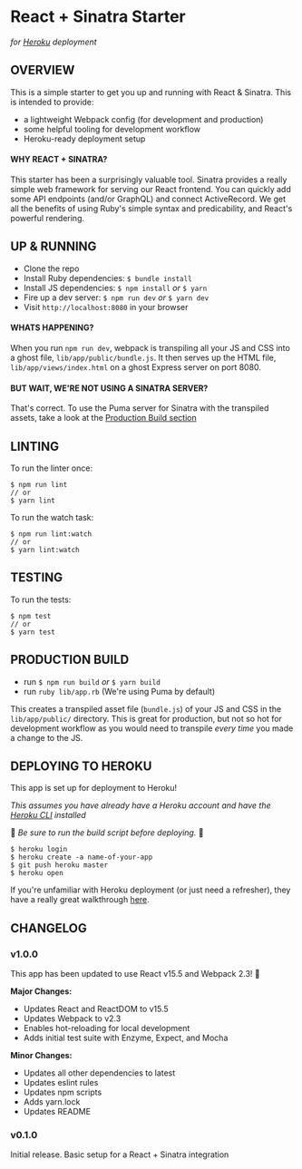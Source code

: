 # React + Sinatra Starter
_for [Heroku](https://www.heroku.com/) deployment_

## OVERVIEW
This is a simple starter to get you up and running with React & Sinatra. This is intended to provide:

* a lightweight Webpack config (for development and production)
* some helpful tooling for development workflow
* Heroku-ready deployment setup

#### WHY REACT + SINATRA?
This starter has been a surprisingly valuable tool. Sinatra provides a really simple web framework for serving our React frontend. You can quickly add some API endpoints (and/or GraphQL) and connect ActiveRecord. We get all the benefits of using Ruby's simple syntax and predicability, and React's powerful rendering.

## UP & RUNNING
* Clone the repo
* Install Ruby dependencies: `$ bundle install`
* Install JS dependencies: `$ npm install` _or_ `$ yarn`
* Fire up a dev server: `$ npm run dev` _or_ `$ yarn dev`
* Visit `http://localhost:8080` in your browser

#### WHATS HAPPENING?
When you run `npm run dev`, webpack is transpiling all your JS and CSS into a ghost file, `lib/app/public/bundle.js`. It then serves up the HTML file, `lib/app/views/index.html` on a ghost Express server on port 8080.

#### BUT WAIT, WE'RE NOT USING A SINATRA SERVER?
That's correct. To use the Puma server for Sinatra with the transpiled assets, take a look at the [Production Build section](#production-build)

## LINTING
To run the linter once:
```
$ npm run lint
// or
$ yarn lint
```

To run the watch task:
```
$ npm run lint:watch
// or
$ yarn lint:watch
```

## TESTING
To run the tests:
```
$ npm test
// or
$ yarn test
```

## PRODUCTION BUILD

- run `$ npm run build` _or_ `$ yarn build`
- run `ruby lib/app.rb` (We're using Puma by default)

This creates a transpiled asset file (`bundle.js`) of your JS and CSS in the `lib/app/public/` directory. This is great for production, but not so hot for development workflow as you would need to transpile _every time_ you made a change to the JS.

## DEPLOYING TO HEROKU
This app is set up for deployment to Heroku!

_This assumes you have already have a Heroku account and have the [Heroku CLI](https://devcenter.heroku.com/articles/heroku-cli) installed_

🚨 _Be sure to run the build script before deploying._ 🚨

```
$ heroku login
$ heroku create -a name-of-your-app
$ git push heroku master
$ heroku open
```

If you're unfamiliar with Heroku deployment (or just need a refresher), they have a really great walkthrough [here](https://devcenter.heroku.com/articles/getting-started-with-nodejs#introduction).


## CHANGELOG

### v1.0.0
This app has been updated to use React v15.5 and Webpack 2.3! 🎉

**Major Changes:**

* Updates React and ReactDOM to v15.5
* Updates Webpack to v2.3
* Enables hot-reloading for local development
* Adds initial test suite with Enzyme, Expect, and Mocha

**Minor Changes:**

* Updates all other dependencies to latest
* Updates eslint rules
* Updates npm scripts
* Adds yarn.lock
* Updates README

### v0.1.0
Initial release. Basic setup for a React + Sinatra integration
